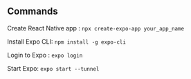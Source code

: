 ## Commands
Create React Native app : `npx create-expo-app your_app_name`

Install Expo CLI: `npm install -g expo-cli`

Login to Expo : `expo login`

Start Expo: `expo start --tunnel`